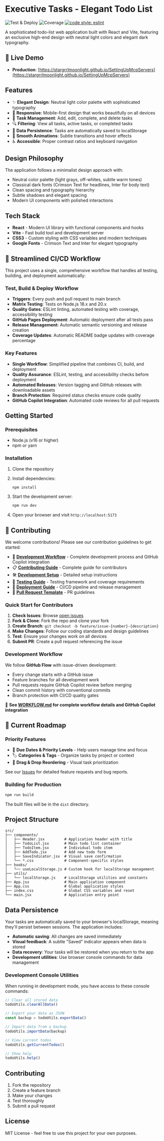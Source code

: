 # Executive Tasks - Elegant Todo List

![Test & Deploy](https://github.com/StargrrlMoonlight/SettingUpMcpServers/actions/workflows/test-build-deploy.yml/badge.svg?branch=main)
![Coverage](https://img.shields.io/badge/coverage-82%25-success)
[![code style: eslint](https://img.shields.io/badge/code%20style-eslint-blue.svg)](https://eslint.org/)

A sophisticated todo-list web application built with React and Vite, featuring an exclusive high-end design with neutral light colors and elegant dark typography.

## 🚀 Live Demo

- **Production**: [https://stargrrlmoonlight.github.io/SettingUpMcpServers](https://stargrrlmoonlight.github.io/SettingUpMcpServers)

## Features

- ✨ **Elegant Design**: Neutral light color palette with sophisticated typography
- 📱 **Responsive**: Mobile-first design that works beautifully on all devices
- 🎯 **Task Management**: Add, edit, complete, and delete tasks
- 🔍 **Filtering**: View all tasks, active tasks, or completed tasks
- 💾 **Data Persistence**: Tasks are automatically saved to localStorage
- 💫 **Smooth Animations**: Subtle transitions and hover effects
- ♿ **Accessible**: Proper contrast ratios and keyboard navigation

## Design Philosophy

The application follows a minimalist design approach with:
- Neutral color palette (light grays, off-whites, subtle warm tones)
- Classical dark fonts (Crimson Text for headlines, Inter for body text)
- Clean spacing and typography hierarchy
- Subtle shadows and elegant spacing
- Modern UI components with polished interactions

## Tech Stack

- **React** - Modern UI library with functional components and hooks
- **Vite** - Fast build tool and development server
- **CSS3** - Custom styling with CSS variables and modern techniques
- **Google Fonts** - Crimson Text and Inter for elegant typography

## 🔄 Streamlined CI/CD Workflow

This project uses a single, comprehensive workflow that handles all testing, building, and deployment automatically:

### Test, Build & Deploy Workflow
- **Triggers**: Every push and pull request to main branch
- **Matrix Testing**: Tests on Node.js 18.x and 20.x
- **Quality Gates**: ESLint linting, automated testing with coverage, accessibility testing
- **GitHub Pages Deployment**: Automatic deployment after all tests pass
- **Release Management**: Automatic semantic versioning and release creation
- **Coverage Updates**: Automatic README badge updates with coverage percentage

### Key Features
- **Single Workflow**: Simplified pipeline that combines CI, build, and deployment
- **Quality Assurance**: ESLint, testing, and accessibility checks before deployment
- **Automated Releases**: Version tagging and GitHub releases with downloadable assets
- **Branch Protection**: Required status checks ensure code quality
- **GitHub Copilot Integration**: Automated code reviews for all pull requests

## Getting Started

### Prerequisites

- Node.js (v16 or higher)
- npm or yarn

### Installation

1. Clone the repository
2. Install dependencies:
   ```bash
   npm install
   ```

3. Start the development server:
   ```bash
   npm run dev
   ```

4. Open your browser and visit `http://localhost:5173`

## 🤝 Contributing

We welcome contributions! Please see our contribution guidelines to get started:

- 🔄 **[Development Workflow](WORKFLOW.md)** - Complete development process and GitHub Copilot integration
- 📋 **[Contributing Guide](CONTRIBUTING.md)** - Complete guide for contributors
- 🛠 **[Development Setup](docs/SETUP.md)** - Detailed setup instructions
- 🧪 **[Testing Guide](docs/TESTING.md)** - Testing framework and coverage requirements
- 🚀 **[Deployment Guide](docs/DEPLOYMENT.md)** - CI/CD pipeline and release management
- 📝 **[Pull Request Template](.github/PULL_REQUEST_TEMPLATE.md)** - PR guidelines

### Quick Start for Contributors

1. **Check Issues**: Browse [open issues](https://github.com/StargrrlMoonlight/SettingUpMcpServers/issues)
2. **Fork & Clone**: Fork the repo and clone your fork
3. **Create Branch**: `git checkout -b feature/issue-{number}-{description}`
4. **Make Changes**: Follow our coding standards and design guidelines
5. **Test**: Ensure your changes work on all devices
6. **Submit PR**: Create a pull request referencing the issue

### Development Workflow

We follow **GitHub Flow** with issue-driven development:
- Every change starts with a GitHub issue
- Feature branches for all development work  
- Pull requests require GitHub Copilot review before merging
- Clean commit history with conventional commits
- Branch protection with CI/CD quality gates

📖 **See [WORKFLOW.md](WORKFLOW.md) for complete workflow details and GitHub Copilot integration**

## 🎯 Current Roadmap

### Priority Features
- 📅 **Due Dates & Priority Levels** - Help users manage time and focus
- 🏷️ **Categories & Tags** - Organize tasks by project or context  
- 🎯 **Drag & Drop Reordering** - Visual task prioritization

See our [Issues](https://github.com/StargrrlMoonlight/SettingUpMcpServers/issues) for detailed feature requests and bug reports.

### Building for Production

```bash
npm run build
```

The built files will be in the `dist` directory.

## Project Structure

```
src/
├── components/
│   ├── Header.jsx         # Application header with title
│   ├── TodoList.jsx       # Main todo list container
│   ├── TodoItem.jsx       # Individual todo item
│   ├── AddTodo.jsx        # Add new todo form
│   ├── SaveIndicator.jsx  # Visual save confirmation
│   └── *.css              # Component-specific styles
├── hooks/
│   └── useLocalStorage.js # Custom hook for localStorage management
├── utils/
│   └── localStorage.js    # LocalStorage utilities and constants
├── App.jsx                # Main application component
├── App.css                # Global application styles
├── index.css              # Global CSS variables and reset
└── main.jsx               # Application entry point
```

## Data Persistence

Your tasks are automatically saved to your browser's localStorage, meaning they'll persist between sessions. The application includes:

- **Automatic saving**: All changes are saved immediately
- **Visual feedback**: A subtle "Saved" indicator appears when data is stored
- **Data recovery**: Your tasks will be restored when you return to the app
- **Development utilities**: Use browser console commands for data management

### Development Console Utilities

When running in development mode, you have access to these console commands:

```javascript
// Clear all stored data
todoUtils.clearAllData()

// Export your data as JSON
const backup = todoUtils.exportData()

// Import data from a backup
todoUtils.importData(backup)

// View current todos
todoUtils.getCurrentTodos()

// Show help
todoUtils.help()
```

## Contributing

1. Fork the repository
2. Create a feature branch
3. Make your changes
4. Test thoroughly
5. Submit a pull request

## License

MIT License - feel free to use this project for your own purposes.
